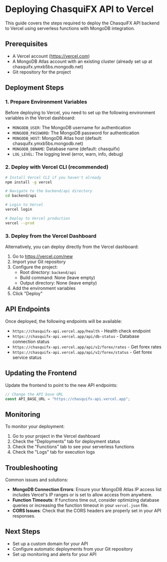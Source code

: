 # Deploying ChasquiFX API to Vercel

This guide covers the steps required to deploy the ChasquiFX API backend to Vercel using serverless functions with MongoDB integration.

## Prerequisites

- A Vercel account (https://vercel.com)
- A MongoDB Atlas account with an existing cluster (already set up at chasquifx.ymxb5bs.mongodb.net)
- Git repository for the project

## Deployment Steps

### 1. Prepare Environment Variables

Before deploying to Vercel, you need to set up the following environment variables in the Vercel dashboard:

- `MONGODB_USER`: The MongoDB username for authentication
- `MONGODB_PASSWORD`: The MongoDB password for authentication
- `MONGODB_HOST`: MongoDB Atlas host (default: chasquifx.ymxb5bs.mongodb.net)
- `MONGODB_DBNAME`: Database name (default: chasquifx)
- `LOG_LEVEL`: The logging level (error, warn, info, debug)

### 2. Deploy with Vercel CLI (recommended)

```bash
# Install Vercel CLI if you haven't already
npm install -g vercel

# Navigate to the backend/api directory
cd backend/api

# Login to Vercel
vercel login

# Deploy to Vercel production
vercel --prod
```

### 3. Deploy from the Vercel Dashboard

Alternatively, you can deploy directly from the Vercel dashboard:

1. Go to https://vercel.com/new
2. Import your Git repository
3. Configure the project:
   - Root directory: `backend/api`
   - Build command: None (leave empty)
   - Output directory: None (leave empty)
4. Add the environment variables
5. Click "Deploy"

## API Endpoints

Once deployed, the following endpoints will be available:

- `https://chasquifx-api.vercel.app/health` - Health check endpoint
- `https://chasquifx-api.vercel.app/api/db-status` - Database connection status
- `https://chasquifx-api.vercel.app/api/v2/forex/rates` - Get forex rates
- `https://chasquifx-api.vercel.app/api/v2/forex/status` - Get forex service status

## Updating the Frontend

Update the frontend to point to the new API endpoints:

```javascript
// Change the API base URL
const API_BASE_URL = "https://chasquifx-api.vercel.app";
```

## Monitoring

To monitor your deployment:

1. Go to your project in the Vercel dashboard
2. Check the "Deployments" tab for deployment status
3. Check the "Functions" tab to see your serverless functions
4. Check the "Logs" tab for execution logs

## Troubleshooting

Common issues and solutions:

- **MongoDB Connection Errors**: Ensure your MongoDB Atlas IP access list includes Vercel's IP ranges or is set to allow access from anywhere.
- **Function Timeouts**: If functions time out, consider optimizing database queries or increasing the function timeout in your `vercel.json` file.
- **CORS Issues**: Check that the CORS headers are properly set in your API responses.

## Next Steps

- Set up a custom domain for your API
- Configure automatic deployments from your Git repository
- Set up monitoring and alerts for your API
